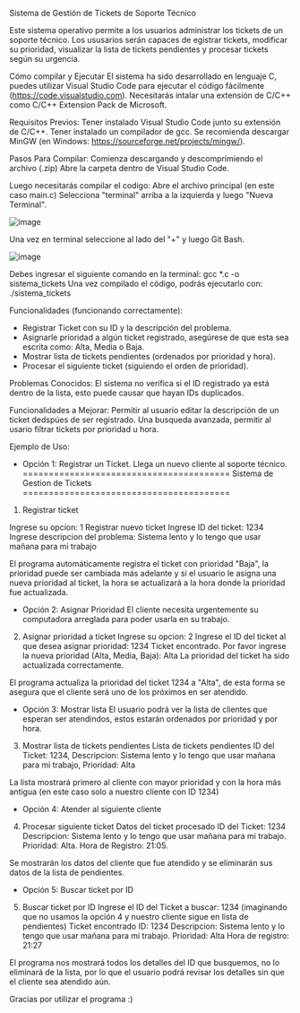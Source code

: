 Sistema de Gestión de Tickets de Soporte Técnico

Este sistema operativo permite a los usuarios administrar los tickets de un soporte técnico. Los ususarios serán capaces de egistrar tickets, modificar su prioridad, visualizar la lista de tickets pendientes y procesar tickets según su urgencia.

Cómo compilar y Ejecutar
El sistema ha sido desarrollado en lenguaje C, puedes utilizar Visual Studio Code para ejecutar el código fácilmente (https://code.visualstudio.com). 
Necesitarás intalar una extensión de C/C++ como C/C++ Extension Pack de Microsoft.

Requisitos Previos:
Tener instalado Visual Studio Code junto su extensión de C/C++.
Tener instalado un compilador de gcc. Se recomienda descargar MinGW (en Windows: https://sourceforge.net/projects/mingw/).

Pasos Para Compilar:
Comienza descargando y descomprimiendo el archivo (.zip)
Abre la carpeta dentro de Visual Studio Code.

Luego necesitarás compilar el codigo:
  Abre el archivo principal (en este caso main.c)
  Selecciona "terminal" arriba a la izquierda y luego "Nueva Terminal".

![image](https://github.com/user-attachments/assets/104b004a-12aa-476a-93d4-466b57edaa20)


  Una vez en terminal seleccione al lado del "+" y luego Git Bash.

![image](https://github.com/user-attachments/assets/f9d1c158-3622-4b3f-8d49-9d9c013b8ccc)


  Debes ingresar el siguiente comando en la terminal: gcc *.c -o sistema_tickets
Una vez compilado el código, podrás ejecutarlo con: ./sistema_tickets

Funcionalidades (funcionando correctamente):
- Registrar Ticket con su ID y la descripción del problema.
- Asignarle prioridad a algún ticket registrado, asegúrese de que esta sea escrita como: Alta, Media o Baja.
- Mostrar lista de tickets pendientes (ordenados por prioridad y hora).
- Procesar el siguiente ticket (siguiendo el orden de prioridad).

Problemas Conocidos:
El sistema no verifica si el ID registrado ya está dentro de la lista, esto puede causar que hayan IDs duplicados.

Funcionalidades a Mejorar:
Permitir al usuario editar la descripción de un ticket dedspúes de ser registrado.
Una busqueda avanzada, permitir al usario filtrar tickets por prioridad u hora.

Ejemplo de Uso:
- Opción 1: Registrar un Ticket.
Llega un nuevo cliente al soporte técnico.
========================================
     Sistema de Gestion de Tickets
========================================
1) Registrar ticket

Ingrese su opcion: 1
Registrar nuevo ticket 
Ingrese ID del ticket: 1234
Ingrese descripcion del problema: Sistema lento y lo tengo que usar mañana para mi trabajo

El programa automáticamente registra el ticket con prioridad "Baja", la prioridad puede ser cambiada más adelante y si el usuario le asigna una nueva prioridad al ticket, la hora se actualizará a la hora donde la prioridad fue actualizada.

- Opción 2: Asignar Prioridad
El cliente necesita urgentemente su computadora arreglada para poder usarla en su trabajo.

2) Asignar prioridad a ticket
Ingrese su opcion: 2
Ingrese el ID del ticket al que desea asignar prioridad: 1234
Ticket encontrado. Por favor ingrese la nueva prioridad (Alta, Media, Baja): Alta
La prioridad del ticket ha sido actualizada correctamente.

El programa actualiza la prioridad del ticket 1234 a "Alta", de esta forma se asegura que el cliente será uno de los próximos en ser atendido.

- Opción 3: Mostrar lista
El usuario podrá ver la lista de clientes que esperan ser atendindos, estos estarán ordenados por prioridad y por hora.

3) Mostrar lista de tickets pendientes
Lista de tickets pendientes
ID del Ticket: 1234, Descripcion: Sistema lento y lo tengo que usar mañana para mi trabajo, Prioridad: Alta

La lista mostrará primero al cliente con mayor prioridad y con la hora más antigua (en este caso solo a nuestro cliente con ID 1234)

- Opción 4: Atender al siguiente cliente
4) Procesar siguiente ticket
Datos del ticket procesado
ID del Ticket: 1234
Descripcion: Sistema lento y lo tengo que usar mañana para mi trabajo.
Prioridad: Alta.
Hora de Registro: 21:05.

Se mostrarán los datos del cliente que fue atendido y se eliminarán sus datos de la lista de pendientes.

- Opción 5: Buscar ticket por ID
5) Buscar ticket por ID
Ingrese el ID del Ticket a buscar: 1234
(imaginando que no usamos la opción 4 y nuestro cliente sigue en lista de pendientes)
Ticket encontrado
ID: 1234
Descripcion: Sistema lento y lo tengo que usar mañana para mi trabajo.
Prioridad: Alta
Hora de registro: 21:27

El programa nos mostrará todos los detalles del ID que busquemos, no lo eliminará de la lista, por lo que el usuario podrá revisar los detalles sin que el cliente sea atendido aún. 

Gracias por utilizar el programa :)
